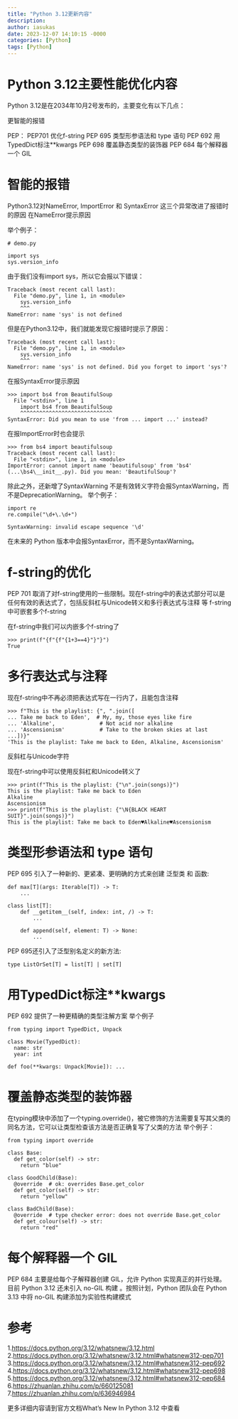 ```yaml
---
title: "Python 3.12更新内容"
description:
author: iasukas
date: 2023-12-07 14:10:15 -0000
categories: [Python]
tags: [Python]
---
```

# Python 3.12主要性能优化内容
Python 3.12是在2034年10月2号发布的，主要变化有以下几点：

 更智能的报错

  PEP：
     PEP701 优化f-string
     PEP 695 类型形参语法和 type 语句
     PEP 692 用TypedDict标注**kwargs
     PEP 698 覆盖静态类型的装饰器
     PEP 684 每个解释器一个 GIL

# 智能的报错

Python3.12对NameError, ImportError 和 SyntaxError 这三个异常改进了报错时的原因
在NameError提示原因

举个例子：
```
# demo.py

import sys
sys.version_info
```

由于我们没有import sys，所以它会报以下错误：
```
Traceback (most recent call last):
  File "demo.py", line 1, in <module>
    sys.version_info
    ^^^
NameError: name 'sys' is not defined
```
但是在Python3.12中，我们就能发现它报错时提示了原因：
```
Traceback (most recent call last):
  File "demo.py", line 1, in <module>
    sys.version_info
    ^^^
NameError: name 'sys' is not defined. Did you forget to import 'sys'?
```
在报SyntaxError提示原因
```
>>> import bs4 from BeautifulSoup
  File "<stdin>", line 1
    import bs4 from BeautifulSoup
    ^^^^^^^^^^^^^^^^^^^^^^^^^^^^^
SyntaxError: Did you mean to use 'from ... import ...' instead?
```
在报ImportError时也会提示
```
>>> from bs4 import beautifulsoup
Traceback (most recent call last):
  File "<stdin>", line 1, in <module>
ImportError: cannot import name 'beautifulsoup' from 'bs4' (...\bs4\__init__.py). Did you mean: 'BeautifulSoup'?
```
除此之外，还新增了SyntaxWarning
不是有效转义字符会报SyntaxWarning，而不是DeprecationWarning。
举个例子：
```
import re
re.compile("\d+\.\d+")

SyntaxWarning: invalid escape sequence '\d'
```
在未来的 Python 版本中会报SyntaxError，而不是SyntaxWarning。
# f-string的优化

PEP 701 取消了对f-string使用的一些限制。现在f-string中的表达式部分可以是任何有效的表达式了，包括反斜杠与Unicode转义和多行表达式与注释 等
f-string中可嵌套多个f-string

在f-string中我们可以内嵌多个f-string了
```
>>> print(f"{f"{f"{1+3==4}"}"}")
True
```
# 多行表达式与注释

现在f-string中不再必须把表达式写在一行内了，且能包含注释
```
>>> f"This is the playlist: {", ".join([
... Take me back to Eden',  # My, my, those eyes like fire
... 'Alkaline',              # Not acid nor alkaline
... 'Ascensionism'           # Take to the broken skies at last
...])}"
'This is the playlist: Take me back to Eden, Alkaline, Ascensionism'
```
反斜杠与Unicode字符

现在f-string中可以使用反斜杠和Unicode转义了
```
>>> print(f"This is the playlist: {"\n".join(songs)}")
This is the playlist: Take me back to Eden
Alkaline
Ascensionism
>>> print(f"This is the playlist: {"\N{BLACK HEART SUIT}".join(songs)}")
This is the playlist: Take me back to Eden♥Alkaline♥Ascensionism
```
# 类型形参语法和 type 语句

PEP 695 引入了一种新的、更紧凑、更明确的方式来创建 泛型类 和 函数:
```
def max[T](args: Iterable[T]) -> T:
    ...

class list[T]:
    def __getitem__(self, index: int, /) -> T:
        ...

    def append(self, element: T) -> None:
        ...
```
PEP 695还引入了泛型别名定义的新方法:
```
type ListOrSet[T] = list[T] | set[T]
```
# 用TypedDict标注**kwargs

PEP 692 提供了一种更精确的类型注解方案
举个例子
```
from typing import TypedDict, Unpack

class Movie(TypedDict):
  name: str
  year: int

def foo(**kwargs: Unpack[Movie]): ...
```
# 覆盖静态类型的装饰器

在typing模块中添加了一个typing.override()，被它修饰的方法需要复写其父类的同名方法，它可以让类型检查该方法是否正确复写了父类的方法
举个例子：
```
from typing import override

class Base:
  def get_color(self) -> str:
    return "blue"

class GoodChild(Base):
  @override  # ok: overrides Base.get_color
  def get_color(self) -> str:
    return "yellow"

class BadChild(Base):
  @override  # type checker error: does not override Base.get_color
  def get_colour(self) -> str:
    return "red"
```
# 每个解释器一个 GIL

PEP 684 主要是给每个子解释器创建 GIL，允许 Python 实现真正的并行处理。目前 Python 3.12 还未引入 no-GIL 构建 。按照计划，Python 团队会在 Python 3.13 中将 no-GIL 构建添加为实验性构建模式

# 参考

1.https://docs.python.org/3.12/whatsnew/3.12.html
2.https://docs.python.org/3.12/whatsnew/3.12.html#whatsnew312-pep701
3.https://docs.python.org/3.12/whatsnew/3.12.html#whatsnew312-pep692
4.https://docs.python.org/3.12/whatsnew/3.12.html#whatsnew312-pep698
5.https://docs.python.org/3.12/whatsnew/3.12.html#whatsnew312-pep684
6.https://zhuanlan.zhihu.com/p/660125081
7.https://zhuanlan.zhihu.com/p/636946984


更多详细内容请到官方文档What’s New In Python 3.12 中查看